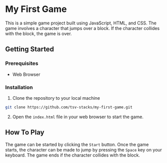 # My First Game

This is a simple game project built using JavaScript, HTML, and CSS. The game involves a character that jumps over a block. If the character collides with the block, the game is over.

## Getting Started

### Prerequisites

- Web Browser

### Installation

1. Clone the repository to your local machine

```bash
git clone https://github.com/tsv-stacks/my-first-game.git
```

2. Open the `index.html` file in your web browser to start the game.

## How To Play

The game can be started by clicking the `Start` button. Once the game starts, the character can be made to jump by pressing the `Space` key on your keyboard. The game ends if the character collides with the block.

